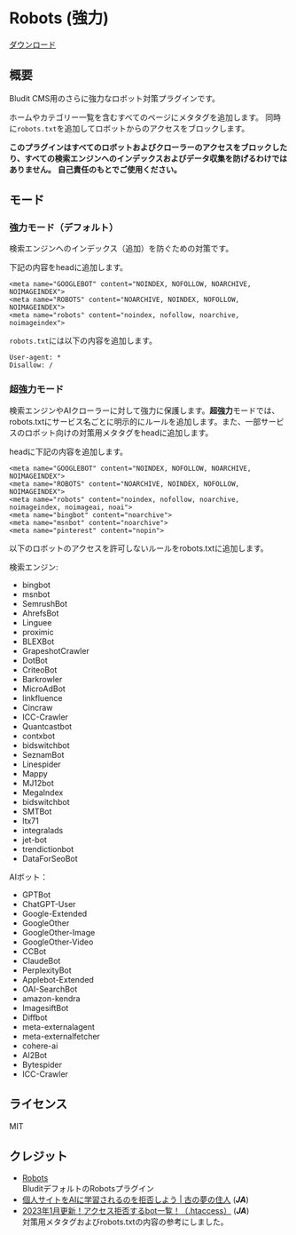 # Robots (強力)

[ダウンロード](https://github.com/sakanafurai/robots-strong/releases/download/1.1.0/robots-strong.zip)

## 概要
Bludit CMS用のさらに強力なロボット対策プラグインです。

ホームやカテゴリー一覧を含むすべてのページにメタタグを追加します。
同時に```robots.txt```を追加してロボットからのアクセスをブロックします。


**このプラグインはすべてのロボットおよびクローラーのアクセスをブロックしたり、すべての検索エンジンへのインデックスおよびデータ収集を防げるわけではありません。**
**自己責任のもとでご使用ください。**

## モード

### 強力モード（デフォルト）
検索エンジンへのインデックス（追加）を防ぐための対策です。

下記の内容をheadに追加します。
```
<meta name="GOOGLEBOT" content="NOINDEX, NOFOLLOW, NOARCHIVE, NOIMAGEINDEX">
<meta name="ROBOTS" content="NOARCHIVE, NOINDEX, NOFOLLOW, NOIMAGEINDEX">
<meta name="robots" content="noindex, nofollow, noarchive, noimageindex">
```
```robots.txt```には以下の内容を追加します。
```
User-agent: *
Disallow: /
```

### 超強力モード
検索エンジンやAIクローラーに対して強力に保護します。**超強力**モードでは、robots.txtにサービス名ごとに明示的にルールを追加します。また、一部サービスのロボット向けの対策用メタタグをheadに追加します。

headに下記の内容を追加します。
```
<meta name="GOOGLEBOT" content="NOINDEX, NOFOLLOW, NOARCHIVE, NOIMAGEINDEX">
<meta name="ROBOTS" content="NOARCHIVE, NOINDEX, NOFOLLOW, NOIMAGEINDEX">
<meta name="robots" content="noindex, nofollow, noarchive, noimageindex, noimageai, noai">
<meta name="bingbot" content="noarchive">
<meta name="msnbot" content="noarchive">
<meta name="pinterest" content="nopin">
```

以下のロボットのアクセスを許可しないルールをrobots.txtに追加します。

検索エンジン:
* bingbot
* msnbot
* SemrushBot
* AhrefsBot
* Linguee
* proximic
* BLEXBot
* GrapeshotCrawler
* DotBot
* CriteoBot
* Barkrowler
* MicroAdBot
* linkfluence
* Cincraw
* ICC-Crawler
* Quantcastbot
* contxbot
* bidswitchbot
* SeznamBot
* Linespider
* Mappy
* MJ12bot
* MegaIndex
* bidswitchbot
* SMTBot
* ltx71
* integralads
* jet-bot
* trendictionbot
* DataForSeoBot

AIボット：
* GPTBot
* ChatGPT-User
* Google-Extended
* GoogleOther
* GoogleOther-Image
* GoogleOther-Video
* CCBot
* ClaudeBot
* PerplexityBot
* Applebot-Extended
* OAI-SearchBot
* amazon-kendra
* ImagesiftBot
* Diffbot
* meta-externalagent
* meta-externalfetcher
* cohere-ai
* AI2Bot
* Bytespider
* ICC-Crawler

## ライセンス
MIT

## クレジット
* [Robots](https://github.com/bludit/bludit/tree/v3.0/bl-plugins/robots)<br>
BluditデフォルトのRobotsプラグイン
* [個人サイトをAIに学習されるのを拒否しよう | 古の夢の住人](https://blog.yume-saku.site/ai-learning/) (***JA***)
* [2023年1月更新！アクセス拒否するbot一覧！（.htaccess）](https://parudou5.com/webseisaku/113/) (***JA***)<br>
対策用メタタグおよびrobots.txtの内容の参考にしました。
